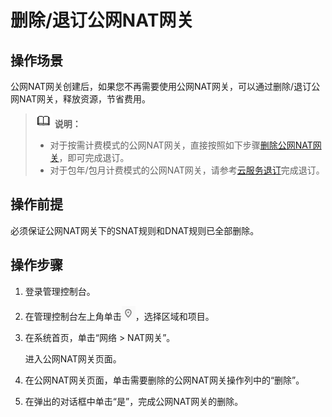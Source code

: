 # 删除/退订公网NAT网关<a name="nat_nat_0002"></a>

## 操作场景<a name="section58826712111213"></a>

公网NAT网关创建后，如果您不再需要使用公网NAT网关，可以通过删除/退订公网NAT网关，释放资源，节省费用。

>![](public_sys-resources/icon-note.gif) **说明：** 
>-   对于按需计费模式的公网NAT网关，直接按照如下步骤[删除公网NAT网关](#section47235581185013)，即可完成退订。
>-   对于包年/包月计费模式的公网NAT网关，请参考[云服务退订](https://support.huaweicloud.com/usermanual-billing/zh-cn_topic_0077628999.html)完成退订。

## 操作前提<a name="section28661332184947"></a>

必须保证公网NAT网关下的SNAT规则和DNAT规则已全部删除。

## 操作步骤<a name="section47235581185013"></a>

1.  登录管理控制台。
2.  在管理控制台左上角单击![](figures/icon-region.png)，选择区域和项目。
3.  在系统首页，单击“网络 \> NAT网关”。

    进入公网NAT网关页面。

4.  在公网NAT网关页面，单击需要删除的公网NAT网关操作列中的“删除”。
5.  在弹出的对话框中单击“是”，完成公网NAT网关的删除。

